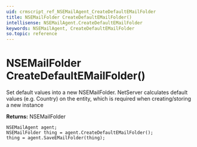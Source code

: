 ```yaml
---
uid: crmscript_ref_NSEMailAgent_CreateDefaultEMailFolder
title: NSEMailFolder CreateDefaultEMailFolder()
intellisense: NSEMailAgent.CreateDefaultEMailFolder
keywords: NSEMailAgent, CreateDefaultEMailFolder
so.topic: reference
---
```


# NSEMailFolder CreateDefaultEMailFolder()
	  
Set default values into a new NSEMailFolder.
NetServer calculates default values (e.g. Country) on the entity, which is required when creating/storing a new instance
	  
**Returns:** NSEMailFolder

```crmscript
NSEMailAgent agent;
NSEMailFolder thing = agent.CreateDefaultEMailFolder();
thing = agent.SaveEMailFolder(thing);
```


